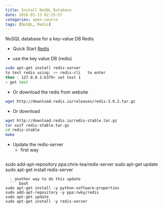 ```yaml
---
title: Install NoSQL Database
date: 2016-01-13 02:25:57
categories: open-source
tags: [NoSQL, Redis]
---
```


NoSQL database for a key-value DB Redis
<!--more-->

* Quick Start [Redis](http://redis.io/topics/quickstart)

* use the key value DB (redis)
``` bash
sudo apt-get install redis-server
to test redis using: >> redis-cli   to enter
then : 127.0.0.1:6379> set test 1
> get test
```

* Or download the redis from website
``` bash
wget http://download.redis.io/releases/redis-3.0.2.tar.gz
```

* Or download
``` bash
wget http://download.redis.io/redis-stable.tar.gz
tar xvzf redis-stable.tar.gz
cd redis-stable
make
```

* Update the redis-server
  - first way
  ``` bash
sudo add-apt-repository ppa:chris-lea/redis-server
sudo apt-get update
sudo apt-get install redis-server
```
  - another way to do this update
  ``` bash
sudo apt-get install -y python-software-properties
sudo add-apt-repository -y ppa:rwky/redis
sudo apt-get update
sudo apt-get install -y redis-server
```
